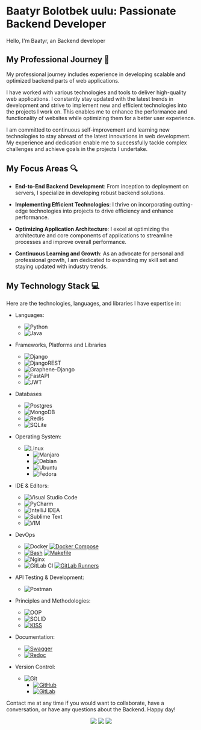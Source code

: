 # Baatyr Bolotbek uulu: Passionate Backend Developer

Hello, I'm Baatyr, an Backend developer

## My Professional Journey 🚀

My professional journey includes experience in developing scalable and optimized backend parts of web applications.

I have worked with various technologies and tools to deliver high-quality web applications. I constantly stay updated with the latest trends in development and strive to implement new and efficient technologies into the projects I work on. This enables me to enhance the performance and functionality of websites while optimizing them for a better user experience.

I am committed to continuous self-improvement and learning new technologies to stay abreast of the latest innovations in web development. My experience and dedication enable me to successfully tackle complex challenges and achieve goals in the projects I undertake.

## My Focus Areas 🔍

- **End-to-End Backend Development**: From inception to deployment on servers, I specialize in developing robust backend solutions.

- **Implementing Efficient Technologies**: I thrive on incorporating cutting-edge technologies into projects to drive efficiency and enhance performance.

- **Optimizing Application Architecture**: I excel at optimizing the architecture and core components of applications to streamline processes and improve overall performance.
- **Continuous Learning and Growth**: As an advocate for personal and professional growth, I am dedicated to expanding my skill set and staying updated with industry trends.

## My Technology Stack 💻

Here are the technologies, languages, and libraries I have expertise in:

- Languages: 
    - ![Python](https://img.shields.io/badge/python-3670A0?style=for-the-badge&logo=python&logoColor=ffdd54)
    - ![Java](https://img.shields.io/badge/java-%23ED8B00.svg?style=for-the-badge&logo=openjdk&logoColor=white)

- Frameworks, Platforms and Libraries
    - ![Django](https://img.shields.io/badge/django-%23092E20.svg?style=for-the-badge&logo=django&logoColor=white)
    - ![DjangoREST](https://img.shields.io/badge/DJANGO-REST-ff1709?style=for-the-badge&logo=django&logoColor=white&color=ff1709&labelColor=gray)
    - ![Graphene-Django](https://img.shields.io/badge/Graphene--Django-3776AB.svg?style=for-the-badge&logo=python&logoColor=white)
    - ![FastAPI](https://img.shields.io/badge/FastAPI-005571?style=for-the-badge&logo=fastapi)
    - ![JWT](https://img.shields.io/badge/JWT-black?style=for-the-badge&logo=JSON%20web%20tokens)
- Databases
    - ![Postgres](https://img.shields.io/badge/postgres-%23316192.svg?style=for-the-badge&logo=postgresql&logoColor=white)
    - ![MongoDB](https://img.shields.io/badge/MongoDB-%234ea94b.svg?style=for-the-badge&logo=mongodb&logoColor=white)
    - ![Redis](https://img.shields.io/badge/redis-%23DD0031.svg?style=for-the-badge&logo=redis&logoColor=white)
    - ![SQLite](https://img.shields.io/badge/sqlite-%2307405e.svg?style=for-the-badge&logo=sqlite&logoColor=white)

- Operating System:
    - ![Linux](https://img.shields.io/badge/Linux-FCC624?style=for-the-badge&logo=linux&logoColor=black)
        - ![Manjaro](https://img.shields.io/badge/Manjaro-35BF5C?style=for-the-badge&logo=Manjaro&logoColor=white)
        - ![Debian](https://img.shields.io/badge/Debian-D70A53?style=for-the-badge&logo=debian&logoColor=white)
        - ![Ubuntu](https://img.shields.io/badge/Ubuntu-E95420?style=for-the-badge&logo=ubuntu&logoColor=white)
        - ![Fedora](https://img.shields.io/badge/Fedora-294172?style=for-the-badge&logo=fedora&logoColor=white)


- IDE & Editors:
    - ![Visual Studio Code](https://img.shields.io/badge/Visual%20Studio%20Code-0078d7.svg?style=for-the-badge&logo=visual-studio-code&logoColor=white)
    - ![PyCharm](https://img.shields.io/badge/pycharm-143?style=for-the-badge&logo=pycharm&logoColor=black&color=black&labelColor=green)
    - ![IntelliJ IDEA](https://img.shields.io/badge/IntelliJIDEA-000000.svg?style=for-the-badge&logo=intellij-idea&logoColor=white)
    - ![Sublime Text](https://img.shields.io/badge/sublime_text-%23575757.svg?style=for-the-badge&logo=sublime-text&logoColor=important)
    - ![VIM](https://img.shields.io/badge/-VIM-019733?style=for-the-badge&logo=vim&logoColor=white)

- DevOps
    - ![Docker](https://img.shields.io/badge/docker-%230db7ed.svg?style=for-the-badge&logo=docker&logoColor=white)
    [![Docker Compose](https://img.shields.io/badge/docker%20compose-2496ED.svg?logo=docker&logoColor=white&style=for-the-badge)](https://docs.docker.com/compose/)
    - [![Bash](https://img.shields.io/badge/Bash-4EAA25.svg?logo=gnu-bash&logoColor=white&style=for-the-badge)](https://www.gnu.org/software/bash/)
    [![Makefile](https://img.shields.io/badge/Makefile-003366.svg?logo=gnu-make&logoColor=white&style=for-the-badge)](https://www.gnu.org/software/make/)
    - ![Nginx](https://img.shields.io/badge/nginx-%23009639.svg?style=for-the-badge&logo=nginx&logoColor=white)
    - ![GitLab CI](https://img.shields.io/badge/gitlab%20ci-%23181717.svg?style=for-the-badge&logo=gitlab&logoColor=white)
    [![GitLab Runners](https://img.shields.io/badge/GitLab%20Runners-FFCA28.svg?logo=gitlab&logoColor=white&style=for-the-badge)](https://docs.gitlab.com/runner/)


- API Testing & Development:
    - ![Postman](https://img.shields.io/badge/-Postman-FF6C37?style=for-the-badge&logo=postman&logoColor=white)

- Principles and Methodologies:
    - ![OOP](https://img.shields.io/badge/OOP-Object--Oriented%20Programming-blue.svg?style=for-the-badge)
    - ![SOLID](https://img.shields.io/badge/SOLID-Principles-ff69b4.svg?style=for-the-badge)
    - [![KISS](https://img.shields.io/badge/KISS-Keep%20It%20Simple%2C%20Stupid-FF8800.svg?style=for-the-badge)](https://en.wikipedia.org/wiki/KISS_principle)



- Documentation: 
    - [![Swagger](https://img.shields.io/badge/Swagger-85EA2D.svg?logo=swagger&logoColor=white&style=for-the-badge)](https://swagger.io/)
    - [![Redoc](https://img.shields.io/badge/Redoc-6E4C41.svg?logo=swagger&logoColor=white&style=for-the-badge)](https://redoc.ly/)


- Version Control: 
    - ![Git](https://img.shields.io/badge/-Git-F05032?style=for-the-badge&logo=git&logoColor=white)
        - [![GitHub](https://img.shields.io/badge/GitHub-181717.svg?logo=github&logoColor=white&style=for-the-badge)](https://github.com/)
        - [![GitLab](https://img.shields.io/badge/GitLab-FCA121.svg?logo=gitlab&logoColor=white&style=for-the-badge)](https://gitlab.com/)



Contact me at any time if you would want to collaborate, have a conversation, or have any questions about the Backend. Happy day!

<!--[My Android Developer CV](https://timplifier.github.io/CV/)-->

<div align="center">
<a
  <a href="https://telegram.me/godachyo"><img src="https://img.shields.io/badge/Telegram-2CA5E0?style=for-the-badge&logo=telegram&logoColor=white"/></a>
  <a href="https://www.linkedin.com/in/baatyr-bolotbek-uulu-536374231/"><img src="https://img.shields.io/badge/linkedin-%230077B5.svg?style=for-the-badge&logo=linkedin&logoColor=white"/></a>
  <a href="mailto:baatyr3030@gmail.com"><img src="https://img.shields.io/badge/Gmail-D14836?style=for-the-badge&logo=gmail&logoColor=white"/></a>
</div>